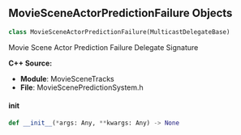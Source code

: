 ## MovieSceneActorPredictionFailure Objects

```python
class MovieSceneActorPredictionFailure(MulticastDelegateBase)
```

Movie Scene Actor Prediction Failure  Delegate Signature

**C++ Source:**

- **Module**: MovieSceneTracks
- **File**: MovieScenePredictionSystem.h

<a id="unreal.MovieSceneActorPredictionFailure.__init__"></a>

#### __init__

```python
def __init__(*args: Any, **kwargs: Any) -> None
```

<a id="unreal.MovieSceneActorPredictionResult"></a>